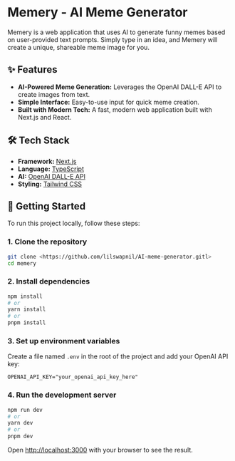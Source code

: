 # Memery - AI Meme Generator

Memery is a web application that uses AI to generate funny memes based on user-provided text prompts. Simply type in an idea, and Memery will create a unique, shareable meme image for you.

## ✨ Features

*   **AI-Powered Meme Generation:** Leverages the OpenAI DALL-E API to create images from text.
*   **Simple Interface:** Easy-to-use input for quick meme creation.
*   **Built with Modern Tech:** A fast, modern web application built with Next.js and React.

## 🛠️ Tech Stack

*   **Framework:** [Next.js](https://nextjs.org/)
*   **Language:** [TypeScript](https://www.typescriptlang.org/)
*   **AI:** [OpenAI DALL-E API](https://openai.com/dall-e-2)
*   **Styling:** [Tailwind CSS](https://tailwindcss.com/)

## 🚀 Getting Started

To run this project locally, follow these steps:

### 1. Clone the repository

```bash
git clone <https://github.com/lilswapnil/AI-meme-generator.gitl>
cd memery
```

### 2. Install dependencies

```bash
npm install
# or
yarn install
# or
pnpm install
```

### 3. Set up environment variables

Create a file named `.env` in the root of the project and add your OpenAI API key:

```
OPENAI_API_KEY="your_openai_api_key_here"
```

### 4. Run the development server

```bash
npm run dev
# or
yarn dev
# or
pnpm dev
```

Open [http://localhost:3000](http://localhost:3000) with your browser to see the result.